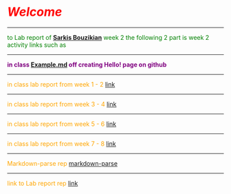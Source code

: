 
 # <span style="text-align: center; color: red;">***Welcome***</span>
 
 ---
 <span style="color: green;">to Lab report of  **[Sarkis Bouzikian](https://github.com/oplikos)** week 2 
the following 2 part is week 2 activity links such as </span>


---
 <span style="color: purple;">**in class 
 [Example.md](https://oplikos.github.io/cse15l-lab-reports/example.html)
off creating Hello! page on github**
</span>

---

 <span style="color: orange;">in class lab report from week 1 - 2 
[link](https://oplikos.github.io/cse15l-lab-reports/lab-report-1-week-2.html)</span>

---

 <span style="color: orange;">in class lab report from week 3 - 4 
[link](https://oplikos.github.io/cse15l-lab-reports/lab-report-2-week-4.html)</span>

---

<span style="color: orange;">in class lab report from week 5 - 6 
[link](https://oplikos.github.io/cse15l-lab-reports/lab-report-3-week-6.html)</span>

---

<span style="color: orange;">in class lab report from week 7 - 8 
[link](https://oplikos.github.io/cse15l-lab-reports/lab-report-4-week-8.html)</span>

---
<span style="color: orange;">Markdown-parse rep 
[markdown-parse](https://github.com/oplikos/markdown-parse)</span>
 
 ---
<span style="color: orange;">link to Lab report rep 
[link](https://github.com/oplikos/cse15l-lab-reports)
